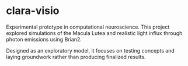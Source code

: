 # clara-visio
Experimental prototype in computational neuroscience. This project explored simulations of the Macula Lutea and realistic light influx through photon emissions using Brian2. 

Designed as an exploratory model, it focuses on testing concepts and laying groundwork rather than producing finalized results.
